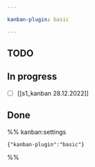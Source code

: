 ```yaml
---

kanban-plugin: basic

---
```


## TODO



## In progress

- [ ] [[s1_kanban 28.12.2022]]


## Done





%% kanban:settings
```
{"kanban-plugin":"basic"}
```
%%